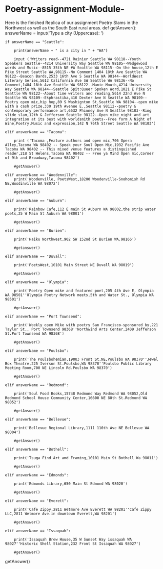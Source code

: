 # Poetry-assignment-Module-
Here is the finished Replica of our assignment Poetry Slams in the Northwest as well as the South East rural areas. 
def getAnswer():
    answerName = input('Type a city (Uppercase): ')
    
    if answerName == "Seattle":

        print(answerName + " is a city in " + "WA")

        input ('Writers read--4721 Rainier Seattle WA 98118--Youth Speakers Seattle--4214 University Way Seattle WA 98105--Wedgewood words and Music--8515 35th NE #A Seattle WA 98115--On the house,12th E Pike Street Seattle WA,98115--No Comment 1404 18th Ave Seattle WA 98122--Beacon Bards,2533 16th Ave S Seattle WA 98144--WorldWest Literary Series,5612 California Ave SW Seattle WA 98136--No Comment,1404 18th Ave Seattle WA 98122--Manic Mouth,4214 University Way Seattle WA 98144--Seattle Spit:Queer Spoken Word,1021 E Pike St Seattle WA 98122--About time writers and reading,5614 22nd Ave N Seattle WA 98109--Ekphrastika,410 Dexter Ave N Seattle WA 98109--Poetry open mic,hip hop,89 S Washignton St.Seattle WA 98104--open mike with a cash prize,330 19th Avenue E.,Seattle 98112--poetry & contemporary performance art,6532 Phinney Ave N Seattle 98103--Ring slide slam,12th & Jefferson Seattle 98122--Open mike night and art integration at its best with worldsmith poets--Free form A Night of Wine,Poetry,Music and expression,142 N 76th Street Seattle WA 98103')

    elif answerName == "Tacoma":

        print ('Tacoma ,Feature authors and open mic,706 Opera Alley,Tacoma WA 98402 -- Speak your Soul Open Mic,1932 Pacific Ave Tacoma WA 98402 -- This mixed venue features a distinguished reader,218 St Helens,Tacoma WA 98402 -- Free ya Mind Open mic,Corner of 9th and Broadway,Tacoma 98402')

        #getAnswer()

    elif answerName == "Woodenville":
        print('Woodenville, PoetsWest,18200 Woodenville-Snohomish Rd NE,Woodinville WA 98072')

        #getAnswer()

    elif answerName == "Auburn":

        print('Rainbow Cafe,112 E main St Auburn WA 98002,the strip water poets,25 W Main St Auburn WA 98001')

        #getAnswer()

    elif answerName == "Burien":

        print('Haiku Northwest,902 SW 152nd St Burien WA,98166')

        #getanswer()

    elif answerName == "Duvall":

        print('PoetsWest,10101 Main Street NE Duvall WA 98019')

        #getAnswer()

    elif answerName == "Olympia":

        print('Poetry Open mike and featured poet,205 4th Ave E, Olympia WA 98501''Olympia Poetry Network meets,5th and Water St., Olympia WA 98501')

        #getAnswer()

    elif answerName == "Port Townsend":

        print('Weekly open Mike with poetry San Francisco-sponsored by,221 Taylor St., Port Townsend 98368''Northwind Arts Center,2409 Jefferson St.Port Townsend WA 98368')

        #getAnswer()

    elif answerName == "Poulsbo":

        print('The Poulsbohemian,19003 Front St.NE,Poulsbo WA 98370''Jewel Box Theatre,225 Iverson St.Poulsbo,WA 98370''Poulsbo Public Library Meeting Room,700 NE Lincoln Rd.Poulsbo WA 98370')

        #getAnswer()

    elif answerName == "Redmond":

        print('Soul Food Books,15748 Redmond Way Redmond WA 98052,Old Redmond School House Community Center,16600 NE 80th St.Redmond WA 98052')

        #getAnswer()

    elif answerName == "Bellevue":

        print('Bellevue Regional Library,1111 110th Ave NE Bellevue WA 98004')

        #getAnswer()

    elif answerName == "Bothell":

        print('Tsuga Find Art and Framing,10101 Msin St Bothell Wa 98011')

        #getAnswer()

    elif answerName == "Edmonds":

        print('Edmonds Library,650 Main St Edmond WA 98020')

        #getAnswer()

    elif answerName == "Everett":

        print('Cafe Zippy,2811 Wetmore Ave Everett WA 98201''Cafe Zippy LLC,2811 Wetmore Ave.in downtown Everett,WA 98201')

        #getAnswer()

    elif answerName == "Issaquah":

        print('Issaquah Brew House,35 W Sunset Way issaquah WA 98027''Historic Shell Station,232 Front St Issaquah WA 98027')

        #getAnswer()


getAnswer()

